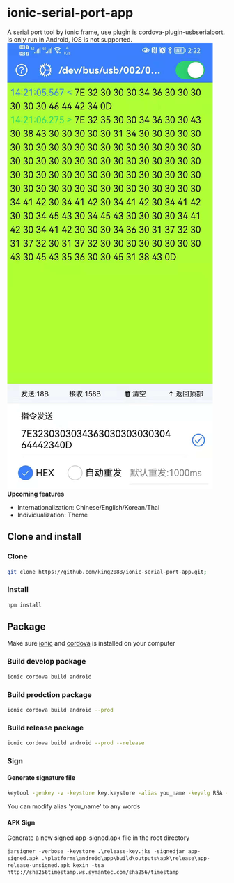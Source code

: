 # ionic-serial-port-app

A serial port tool by ionic frame, use plugin is cordova-plugin-usbserialport. Is only run in Android, iOS is not supported.
![alt Review](./view.jpeg)
**Upcoming features**  

- Internationalization: Chinese/English/Korean/Thai
- Individualization: Theme

## Clone and install

### Clone

```bash
git clone https://github.com/king2088/ionic-serial-port-app.git;
```

### Install

```bash
npm install
```

## Package

Make sure [ionic](https://ionicframework.com/) and [cordova](http://cordova.apache.org/) is installed on your computer

### Build develop package

```bash
ionic cordova build android
```

### Build prodction package

```bash
ionic cordova build android --prod
```

### Build release package

```bash
ionic cordova build android --prod --release
```

### Sign

#### Generate signature file  

```bash
keytool -genkey -v -keystore key.keystore -alias you_name -keyalg RSA -keysize 2048 -validity 10000
```

You can modify alias 'you_name' to any words

#### APK Sign

Generate a new signed app-signed.apk file in the root directory

```shell
jarsigner -verbose -keystore .\release-key.jks -signedjar app-signed.apk .\platforms\android\app\build\outputs\apk\release\app-release-unsigned.apk kexin -tsa http://sha256timestamp.ws.symantec.com/sha256/timestamp
```

